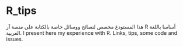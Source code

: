 # R_tips
هذا المستودع مخصص لنصائح ووسائل خاصة بالكتابة على منصة آر R أساسا باللغة العربية.
I present here my experience with R. Links, tips, some code and issues.


